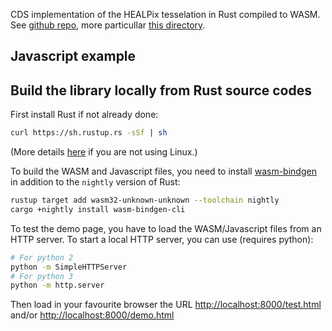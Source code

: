 CDS implementation of the HEALPix tesselation in Rust compiled to WASM. 
See [github repo](https://github.com/cds-astro/cds-healpix-rust),
more particullar [this directory](https://github.com/cds-astro/cds-healpix-rust/tree/master/libwasmbindgen).

## Javascript example 




## Build the library locally from Rust source codes

First install Rust if not already done:
```bash
curl https://sh.rustup.rs -sSf | sh
```
(More details [here](https://www.rust-lang.org/tools/install) if you are not using Linux.)


To build the WASM and Javascript files, you need to install [wasm-bindgen](https://github.com/rustwasm/wasm-bindgen) in addition to the `nightly` version of Rust:

```bash
rustup target add wasm32-unknown-unknown --toolchain nightly
cargo +nightly install wasm-bindgen-cli
```

To test the demo page, you have to load the WASM/Javascript files from an HTTP server.
To start a local HTTP server, you can use (requires python):

```bash
# For python 2
python -m SimpleHTTPServer
# For python 3
python -m http.server
```

Then load in your favourite browser the URL [http://localhost:8000/test.html](http://localhost:8000/test.html) and/or [http://localhost:8000/demo.html](http://localhost:8000/demo.html)


